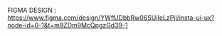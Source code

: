 FIGMA DESIGN : https://www.figma.com/design/YWffJDbbRw06SUiIeLzPjl/insta-ui-ux?node-id=0-1&t=m9ZDm9McQpgzGd39-1
